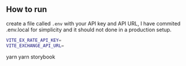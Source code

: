 ## How to run

create a file called `.env` with your API key and API URL, I have commited .env.local for simplicity and it should not done in a production setup.

```bash
VITE_EX_RATE_API_KEY=
VITE_EXCHANGE_API_URL=
```

yarn
yarn storybook

